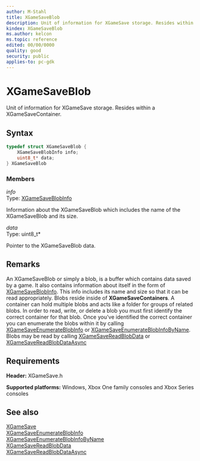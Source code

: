 ```yaml
---
author: M-Stahl
title: XGameSaveBlob
description: Unit of information for XGameSave storage. Resides within a XGameSaveContainer.
kindex: XGameSaveBlob
ms.author: kelcon
ms.topic: reference
edited: 00/00/0000
quality: good
security: public
applies-to: pc-gdk
---
```


# XGameSaveBlob  

Unit of information for XGameSave storage. Resides within a XGameSaveContainer.  

## Syntax  
  
```cpp
typedef struct XGameSaveBlob {  
    XGameSaveBlobInfo info;  
    uint8_t* data;  
} XGameSaveBlob  
```
  
### Members  
  
*info*  
Type: [XGameSaveBlobInfo](xgamesaveblobinfo.md)  
  
Information about the XGameSaveBlob which includes the name of the XGameSaveBlob and its size.  
  
*data*  
Type: uint8_t*  
  
Pointer to the XGameSaveBlob data.  
  
## Remarks  
  
An XGameSaveBlob or simply a blob, is a buffer which contains data saved by a game. It also contains information about itself in the form of [XGameSaveBlobInfo](xgamesaveblobinfo.md). This info includes its name and size so that it can be read appropriately. Blobs reside inside of **XGameSaveContainers**. A container can hold multiple blobs and acts like a folder for groups of related blobs. In order to read, write, or delete a blob you must first identify the correct container for that blob. Once you've identified the correct container you can enumerate the blobs within it by calling [XGameSaveEnumerateBlobInfo](../functions/xgamesaveenumerateblobinfo.md) or [XGameSaveEnumerateBlobInfoByName](../functions/xgamesaveenumerateblobinfobyname.md). Blobs may be read by calling [XGameSaveReadBlobData](../functions/xgamesavereadblobdata.md) or [XGameSaveReadBlobDataAsync](../functions/xgamesavereadblobdataasync.md)  
  
## Requirements  
  
**Header:** XGameSave.h
  
**Supported platforms:** Windows, Xbox One family consoles and Xbox Series consoles  
  
## See also  
[XGameSave](../xgamesave_members.md)  
[XGameSaveEnumerateBlobInfo](../functions/xgamesaveenumerateblobinfo.md)  
[XGameSaveEnumerateBlobInfoByName](../functions/xgamesaveenumerateblobinfobyname.md)  
[XGameSaveReadBlobData](../functions/xgamesavereadblobdata.md)  
[XGameSaveReadBlobDataAsync](../functions/xgamesavereadblobdataasync.md)  